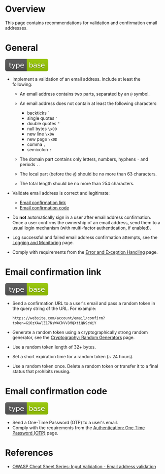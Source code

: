 # Overview

This page contains recommendations for validation and confirmation email addresses.

# General

<div align="left">
<img src="/.gitbook/assets/type-base-icon.svg">
</div>

- Implement a validation of an email address. Include at least the following:

    - An email address contains two parts, separated by an `@` symbol.
    - An email address does not contain at least the following characters:

        - backticks `` ` ``
        - single quotes `'`
        - double quotes `"`
        - null bytes `\x00`
        - new line `\x0A`
        - new page `\x0D`
        - comma `,`
        - semicolon `:`

    - The domain part contains only letters, numbers, hyphens `-` and periods `.`.
    - The local part (before the `@`) should be no more than 63 characters.
    - The total length should be no more than 254 characters.

- Validate email address is correct and legitimate:

    - [Email confirmation link](#email-confirmation-link)
    - [Email confirmation code](#email-confirmation-code)

- Do **not** automatically sign in a user after email address confirmation. Once a user confirms the ownership of an email address, send them to a usual login mechanism (with multi-factor authentication, if enabled).
- Log successful and failed email address confirmation attempts, see the [Logging and Monitoring](/Web%20Application/Logging%20and%20Monitoring/README.md) page.
- Comply with requirements from the [Error and Exception Handling](/Web%20Application/Error%20and%20Exception%20Handling/README.md) page.

# Email confirmation link

<div align="left">
<img src="/.gitbook/assets/type-base-icon.svg">
</div>

- Send a confirmation URL to a user's email and pass a random token in the query string of the URL. For example:

    ```
    https://website.com/account/email/confirm?token=GiOzXAwlZ17NsW4CkVV8MQXtiQN9cWiY
    ```

- Generate a random token using a cryptographically strong random generator, see the [Cryptography: Random Generators](/Web%20Application/Cryptography/Random%20Generators/README.md) page.
- Use a random token length of 32+ bytes.
- Set a short expiration time for a random token (~ 24 hours).
- Use a random token once. Delete a random token or transfer it to a final status that prohibits reusing.

# Email confirmation code

<div align="left">
<img src="/.gitbook/assets/type-base-icon.svg">
</div>

- Send a One-Time Password (OTP) to a user's email.
- Comply with the requirements from the [Authentication: One Time Password (OTP)](/Web%20Application/Authentication/One%20Time%20Password%20(OTP)/README.md) page.

# References

- [OWASP Cheat Sheet Series: Input Validation - Email address validation](https://cheatsheetseries.owasp.org/cheatsheets/Input_Validation_Cheat_Sheet.html#email-address-validation)
